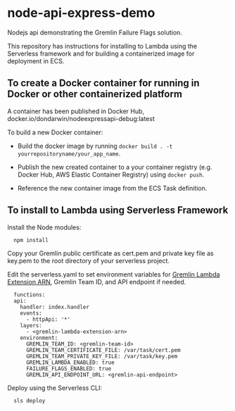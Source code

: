 # node-api-express-demo
Nodejs api demonstrating the Gremlin Failure Flags solution. 

This repository has instructions for installing to Lambda using the Serverless framework and for building a containerized image for deployment in ECS. 


## To create a Docker container for running in Docker or other containerized platform

A container has been published in Docker Hub, docker.io/dondarwin/nodeexpressapi-debug:latest

To build a new Docker container:
- Build the docker image by running ```docker build . -t yourrepositoryname/your_app_name```.

- Publish the new created container to a your container registry (e.g. Docker Hub, AWS Elastic Container Registry) using ```docker push```.

- Reference the new container image from the ECS Task definition. 


## To install to Lambda using Serverless Framework

Install the Node modules:
```
  npm install
```

Copy your Gremlin public certificate as cert.pem and private key file as key.pem to the root directory of your serverless project. 

Edit the serverless.yaml to set environment variables for [Gremlin Lambda Extension ARN](https://www.gremlin.com/docs/failure-flags/lambda/#adding-the-gremlin-lambda-extension-to-your-lambda-function), Gremlin Team ID, and API endpoint if needed. 
```
  functions:
  api:
    handler: index.handler
    events:
      - httpApi: '*'
    layers:
      - <gremlin-lambda-extension-arn>
    environment:
      GREMLIN_TEAM_ID: <gremlin-team-id>
      GREMLIN_TEAM_CERTIFICATE_FILE: /var/task/cert.pem 
      GREMLIN_TEAM_PRIVATE_KEY_FILE: /var/task/key.pem
      GREMLIN_LAMBDA_ENABLED: true
      FAILURE_FLAGS_ENABLED: true
      GREMLIN_API_ENDPOINT_URL: <gremlin-api-endpoint>
```


Deploy using the Serverless CLI:
```
  sls deploy
```

